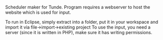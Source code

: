 Scheduler maker for Tunde. Program requires a webserver to host the website which is used for input.

To run in Eclipse, simply extract into a folder, put it in your workspace and import it via file->import->existing project
To use the input, you need a server (since it is written in PHP), make sure it has writing permissions.

